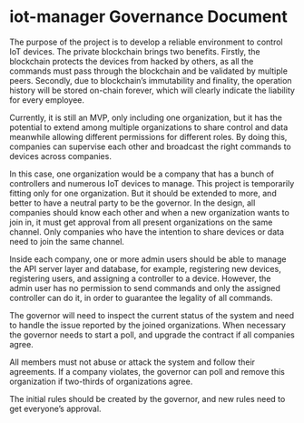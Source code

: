 # iot-manager Governance Document

The purpose of the project is to develop a reliable environment to control IoT devices. The private blockchain brings two benefits.  Firstly, the blockchain protects the devices from hacked by others, as all the commands must pass through the blockchain and be validated by multiple peers. Secondly, due to blockchain’s immutability and finality, the operation history will be stored on-chain forever, which will clearly indicate the liability for every employee. 


Currently, it is still an MVP, only including one organization, but it has the potential to extend among multiple organizations to share control and data meanwhile allowing different permissions for different roles. By doing this, companies can supervise each other and broadcast the right commands to devices across companies.



In this case, one organization would be a company that has a bunch of controllers and numerous IoT devices to manage. This project is temporarily fitting only for one organization. But it should be extended to more, and better to have a neutral party to be the governor. In the design, all companies should know each other and when a new organization wants to join in, it must get approval from all present organizations on the same channel. Only companies who have the intention to share devices or data need to join the same channel.  

Inside each company, one or more admin users should be able to manage the API server layer and database, for example, registering new devices, registering users, and assigning a controller to a device. However, the admin user has no permission to send commands and only the assigned controller can do it, in order to guarantee the legality of all commands. 

The governor will need to inspect the current status of the system and need to handle the issue reported by the joined organizations. When necessary the governor needs to start a poll, and upgrade the contract if all companies agree. 

All members must not abuse or attack the system and follow their agreements. If a company violates, the governor can poll and remove this organization if two-thirds of organizations agree. 

The initial rules should be created by the governor, and new rules need to get everyone’s approval.